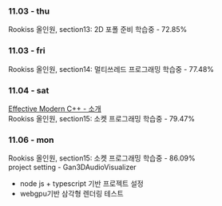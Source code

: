 ### 11.03 - thu
Rookiss 올인원, section13: 2D 포폴 준비 학습중 - 72.85%

### 11.03 - fri
Rookiss 올인원, section14: 멀티쓰레드 프로그래밍 학습중 - 77.48%

### 11.04 - sat
[Effective Modern C++ - 소개](https://www.yes24.com/Product/Goods/20288684)<br>
Rookiss 올인원, section15: 소켓 프로그래밍 학습중 - 79.47%

### 11.06 - mon
Rookiss 올인원, section15: 소켓 프로그래밍 학습중 - 86.09%<br>
project setting - Gan3DAudioVisualizer

- node js + typescript 기반 프로젝트 설정
- webgpu기반 삼각형 렌더링 테스트
